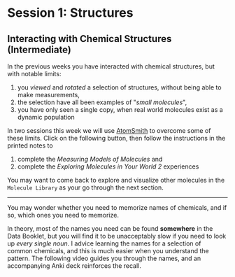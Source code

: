 # Session 1: Structures

## Interacting with Chemical Structures (Intermediate)

In the previous weeks you have interacted with chemical structures, but with notable limits:

1. you *viewed* and *rotated* a selection of structures, without being able to make measurements,
2. the selection have all been examples of "*small molecules*",
3. you have only seen a single copy, when real world molecules exist as a dynamic population

In two sessions this week we will use [AtomSmith](https://www.atomsmith.co) to overcome some of these limits.  Click on the following button, then follow the instructions in the printed notes to 

1. complete the *Measuring Models of Molecules* and
2. complete the *Exploring Molecules in Your World 2* experiences

You may want to come back to explore and visualize other molecules in the `Molecule Library` as your go through the next section.

----

You may wonder whether you need to memorize names of chemicals, and if so, which ones you need to memorize.  

In theory, most of the names you need can be found **somewhere** in the Data Booklet, but you will find it to be unacceptably slow if you need to look up *every single noun*.  I advice learning the names for a selection of common chemicals, and this is much easier when you understand the pattern.  The following video guides you through the names, and an accompanying Anki deck reinforces the recall.

<puzzle-Y1W6-CommonChemicalNames />

<!-- ### Homework

Complete  by **(Wed) 21:00**.  This should take no more than *n** minutes. -->